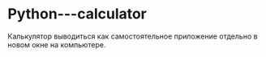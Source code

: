 # Python---calculator
Калькулятор выводиться как самостоятельное приложение  отдельно в новом окне на компьютере.
